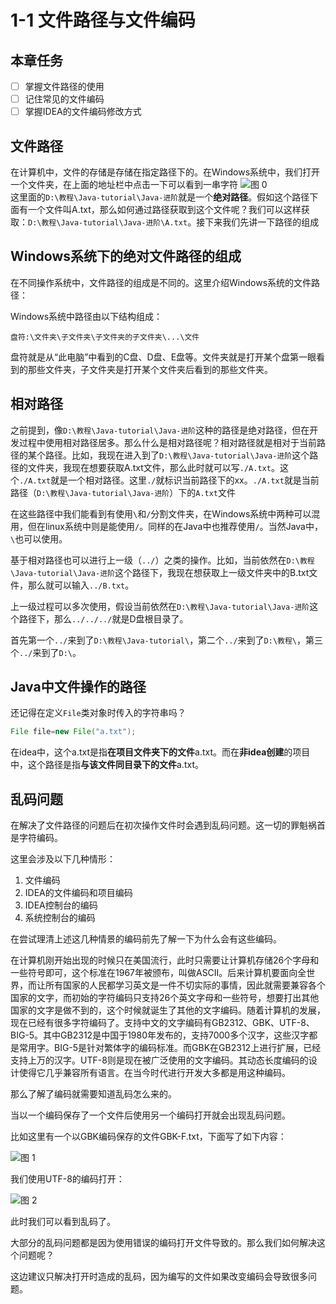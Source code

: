 # 1-1 文件路径与文件编码
## 本章任务
- [ ] 掌握文件路径的使用
- [ ] 记住常见的文件编码
- [ ] 掌握IDEA的文件编码修改方式

## 文件路径

在计算机中，文件的存储是存储在指定路径下的。在Windows系统中，我们打开一个文件夹，在上面的地址栏中点击一下可以看到一串字符
![图 0](https://s2.loli.net/2023/09/18/DaNfpm6wTRrzunq.png)  
这里面的`D:\教程\Java-tutorial\Java-进阶`就是一个**绝对路径**。假如这个路径下面有一个文件叫A.txt，那么如何通过路径获取到这个文件呢？我们可以这样获取：`D:\教程\Java-tutorial\Java-进阶\A.txt`。接下来我们先讲一下路径的组成

## Windows系统下的绝对文件路径的组成
在不同操作系统中，文件路径的组成是不同的。这里介绍Windows系统的文件路径：

Windows系统中路径由以下结构组成：

```
盘符:\文件夹\子文件夹\子文件夹的子文件夹\...\文件
```

盘符就是从“此电脑”中看到的C盘、D盘、E盘等。文件夹就是打开某个盘第一眼看到的那些文件夹，子文件夹是打开某个文件夹后看到的那些文件夹。

## 相对路径

之前提到，像`D:\教程\Java-tutorial\Java-进阶`这种的路径是绝对路径，但在开发过程中使用相对路径居多。那么什么是相对路径呢？相对路径就是相对于当前路径的某个路径。比如，我现在进入到了`D:\教程\Java-tutorial\Java-进阶`这个路径的文件夹，我现在想要获取A.txt文件，那么此时就可以写`./A.txt`。这个`./A.txt`就是一个相对路径。这里`./`就标识当前路径下的xx。`./A.txt`就是当前路径（`D:\教程\Java-tutorial\Java-进阶`）下的`A.txt`文件

在这些路径中我们能看到有使用`\`和`/`分割文件夹，在Windows系统中两种可以混用，但在linux系统中则是能使用`/`。同样的在Java中也推荐使用`/`。当然Java中，`\`也可以使用。

基于相对路径也可以进行上一级（`../`）之类的操作。比如，当前依然在`D:\教程\Java-tutorial\Java-进阶`这个路径下，我现在想获取上一级文件夹中的B.txt文件，那么就可以输入`../B.txt`。

上一级过程可以多次使用，假设当前依然在`D:\教程\Java-tutorial\Java-进阶`这个路径下，那么`../../../`就是D盘根目录了。

首先第一个`../`来到了`D:\教程\Java-tutorial\`，第二个`../`来到了`D:\教程\`，第三个`../`来到了`D:\`。

## Java中文件操作的路径
还记得在定义`File`类对象时传入的字符串吗？
```java
File file=new File("a.txt");
```
在idea中，这个a.txt是指**在项目文件夹下的文件**a.txt。而在**非idea创建**的项目中，这个路径是指**与该文件同目录下的文件**a.txt。

## 乱码问题

在解决了文件路径的问题后在初次操作文件时会遇到乱码问题。这一切的罪魁祸首是字符编码。

这里会涉及以下几种情形：
1. 文件编码
2. IDEA的文件编码和项目编码
3. IDEA控制台的编码
4. 系统控制台的编码

在尝试理清上述这几种情景的编码前先了解一下为什么会有这些编码。

在计算机刚开始出现的时候只在美国流行，此时只需要让计算机存储26个字母和一些符号即可，这个标准在1967年被颁布，叫做ASCII。后来计算机要面向全世界，而让所有国家的人民都学习英文是一件不切实际的事情，因此就需要兼容各个国家的文字，而初始的字符编码只支持26个英文字母和一些符号，想要打出其他国家的文字是做不到的，这个时候就诞生了其他的文字编码。随着计算机的发展，现在已经有很多字符编码了。支持中文的文字编码有GB2312、GBK、UTF-8、BIG-5。其中GB2312是中国于1980年发布的，支持7000多个汉字，这些汉字都是常用字。BIG-5是针对繁体字的编码标准。而GBK在GB2312上进行扩展，已经支持上万的汉字。UTF-8则是现在被广泛使用的文字编码。其动态长度编码的设计使得它几乎兼容所有语言。在当今时代进行开发大多都是用这种编码。

那么了解了编码就需要知道乱码怎么来的。

当以一个编码保存了一个文件后使用另一个编码打开就会出现乱码问题。

比如这里有一个以GBK编码保存的文件GBK-F.txt，下面写了如下内容：

![图 1](https://s2.loli.net/2023/09/18/N4lnWZLmrbaqOGQ.png)  

我们使用UTF-8的编码打开：

![图 2](https://s2.loli.net/2023/09/18/lzvpiF9sSw746mI.png)  

此时我们可以看到乱码了。

大部分的乱码问题都是因为使用错误的编码打开文件导致的。那么我们如何解决这个问题呢？

这边建议只解决打开时造成的乱码，因为编写的文件如果改变编码会导致很多问题。
